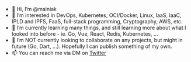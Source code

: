 - 👋 Hi, I’m @mainiak
- 👀 I’m interested in DevOps, Kubernetes, OCI/Docker, Linux, IaaS, IaaC, IPLD and IPFS, FaaS, full-stack programming, Cryptography, AWS, etc.
- 🌱 I’m currently learning many things, and still learning more about what I looked into before - ie. Go, Vue, React, Redis, Kubernetes, ...
- 💞️ I’m NOT currently looking to collaborate on any projects, but might in future (Go, Dart, ...). Hopefully I can publish something of my own.
- 📫 You can reach me via DM on [Twitter](https://twitter.com/mainiak_cz)

<!---
mainiak/mainiak is a ✨ special ✨ repository because its `README.md` (this file) appears on your GitHub profile.
You can click the Preview link to take a look at your changes.
--->
